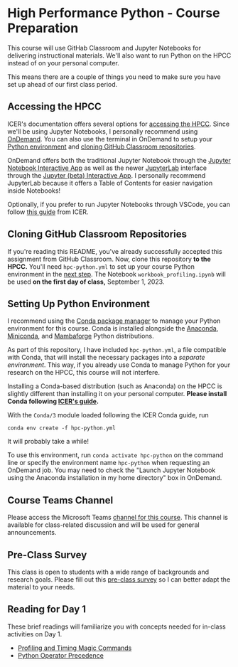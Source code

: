# High Performance Python - Course Preparation

This course will use GitHab Classroom and Jupyter Notebooks for delivering instructional materials. 
We'll also want to run Python on the HPCC instead of on your personal computer.

This means there are a couple of things you need to make sure you have set up ahead of our first class period.

## Accessing the HPCC

ICER's documentation offers several options for [accessing the HPCC](https://docs.icer.msu.edu/accessHPCC_overview/).
Since we'll be using Jupyter Notebooks, I personally recommend using [OnDemand](https://docs.icer.msu.edu/Open_OnDemand/).
You can also use the terminal in OnDemand to setup your [Python environment](#setting-up-python-environment) and [cloning GitHub Classroom repositories](#cloning-githab-classroom-repositories).

OnDemand offers both the traditional Jupyter Notebook through the [Jupyter Notebook Interactive App](https://ondemand.hpcc.msu.edu/pun/sys/dashboard/batch_connect/sys/bc_icer_jupyter/session_contexts/new) as well as the newer [JupyterLab](https://jupyter.org/try-jupyter/lab/?path=notebooks%2FIntro.ipynb) interface through the [Jupyter (beta) Interactive App](https://ondemand.hpcc.msu.edu/pun/sys/dashboard/batch_connect/sys/bc_icer_jupyter_beta/session_contexts/new). I personally recommend JupyterLab because it offers a Table of Contents for easier navigation inside Notebooks!

Optionally, if you prefer to run Jupyter Notebooks through VSCode, you can follow [this guide](https://docs.icer.msu.edu/Jupyter_Notebook_in_VS_Code) from ICER.

## Cloning GitHub Classroom Repositories

If you're reading this README, you've already successfully accepted this assignment from GitHub Classroom.
Now, clone this repository **to the HPCC.** You'll need `hpc-python.yml` to set up your course Python environment in the [next step](#setting-up-python-environment).
The Notebook `workbook_profiling.ipynb` will be used **on the first day of class,** September 1, 2023.

## Setting Up Python Environment

I recommend using the [Conda package manager](https://docs.conda.io/en/latest/) to manage your Python environment for this course. Conda is installed alongside the [Anaconda](https://www.anaconda.com/), [Miniconda](https://docs.conda.io/en/latest/miniconda.html), and [Mambaforge](https://github.com/conda-forge/miniforge#mambaforge) Python distributions.

As part of this repository, I have included `hpc-python.yml`, a file compatible with Conda, that will install the necessary packages into a *separate environment*. This way, if you already use Conda to manage Python for your research on the HPCC, this course will not interfere.

Installing a Conda-based distribution (such as Anaconda) on the HPCC is slightly different than installing it on your personal computer. **Please install Conda following [ICER's guide](docs.icer.msu.edu/Using_conda/).**

With the `Conda/3` module loaded following the ICER Conda guide, run 
```
conda env create -f hpc-python.yml
```
It will probably take a while!

To use this environment, run `conda activate hpc-python` on the command line or specify the environment name `hpc-python` when requesting an OnDemand job. You may need to check the "Launch Jupyter Notebook using the Anaconda installation in my home directory" box in OnDemand.

## Course Teams Channel

Please access the Microsoft Teams [channel for this course](https://teams.microsoft.com/l/channel/19%3a3dd0be706c0e44b78efe9725782fce35%40thread.tacv2/High%2520Performance%2520Python?groupId=363209fc-9ec9-4541-af7d-820a23e72d62&tenantId=22177130-642f-41d9-9211-74237ad5687d). This channel is available for class-related discussion and will be used for general announcements.

## Pre-Class Survey

This class is open to students with a wide range of backgrounds and research goals. Please fill out this [pre-class survey](https://docs.google.com/forms/d/e/1FAIpQLSeuwv3JQioi-WoDjQ8_e2NbWzSa7Y6Eo6GrYjSA60AWjd8Mqw/viewform?usp=sf_link) so I can better adapt the material to your needs.

## Reading for Day 1

These brief readings will familiarize you with concepts needed for in-class activities on Day 1.

- [Profiling and Timing Magic Commands](https://jakevdp.github.io/PythonDataScienceHandbook/01.07-timing-and-profiling.html)
- [Python Operator Precedence](https://introcs.cs.princeton.edu/python/appendix_precedence/)